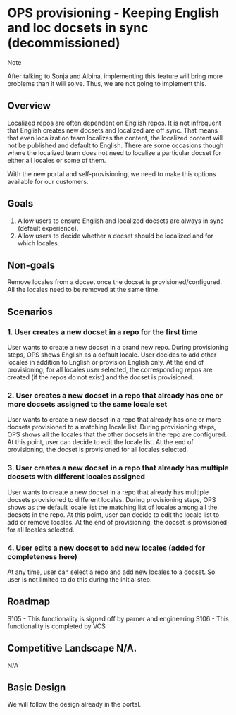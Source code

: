 # OPS provisioning - Keeping English and loc docsets in sync (decommissioned)
> [!NOTE]
> After talking to Sonja and Albina, implementing this feature will bring more problems than it will solve. Thus, we are not going to implement this.


## Overview
Localized repos are often dependent on English repos. It is not infrequent that English creates new docsets and localized are off sync. That means that even localization team localizes the content, the localized content will not be published and default to English. There are some occasions though where the localized team does not need to localize a particular docset for either all locales or some of them.

With the new portal and self-provisioning, we need to make this options available for our customers. 

## Goals
1. Allow users to ensure English and localized docsets are always in sync (default experience).
2. Allow users to decide whether a docset should be localized and for which locales.

## Non-goals
Remove locales from a docset once the docset is provisioned/configured. All the locales need to be removed at the same time.

## Scenarios
### 1. User creates a new docset in a repo for the first time
User wants to create a new docset in a brand new repo. During provisioning steps, OPS shows English as a default locale. User decides to add other locales in addition to English or provision English only. At the end of provisioning, for all locales user selected, the corresponding repos are created (if the repos do not exist) and the docset is provisioned.

### 2. User creates a new docset in a repo that already has one or more docsets assigned to the same locale set
User wants to create a new docset in a repo that already has one or more docsets provisioned to a matching locale list. During provisioning steps, OPS shows all the locales that the other docsets in the repo are configured. At this point, user can decide to edit the locale list. At the end of provisioning, the docset is provisioned for all locales selected.

### 3. User creates a new docset in a repo that already has multiple docsets with different locales assigned
User wants to create a new docset in a repo that already has multiple docsets provisioned to different locales. During provisioning steps, OPS shows as the default locale list the matching list of locales among all the docsets in the repo. At this point, user can decide to edit the locale list to add or remove locales. At the end of provisioning, the docset is provisioned for all locales selected.

### 4. User edits a new docset to add new locales (added for completeness here)  
At any time, user can select a repo and add new locales to a docset. So user is not limited to do this during the initial step.

## Roadmap
S105 - This functionality is signed off by parner and engineering
S106 - This functionality is completed by VCS

## Competitive Landscape N/A.
N/A

## Basic Design
We will follow the design already in the portal.
